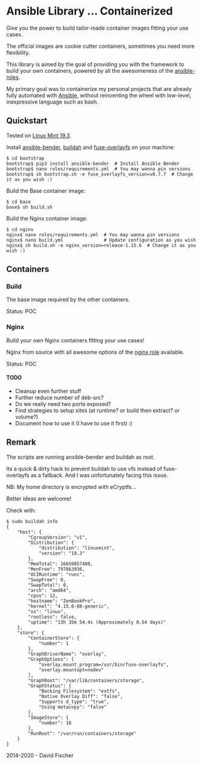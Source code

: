 # Ansible Library ... Containerized

Give you the power to build tailor-made container images fitting your use cases.

The official images are cookie cutter containers, sometimes you need more flexibility.

This library is aimed by the goal of providing you with the framework to build your own containers,
powered by all the awesomeness of the [ansible-roles](https://github.com/davidfischer-ch/ansible-roles).

My primary goal was to containerize my personal projects that are already fully automated with [Ansible](https://github.com/ansible/ansible), without reinventing the wheel with low-level, inexpressive language such as bash.

## Quickstart

Tested on [Linux Mint 19.3](https://linuxmint.com/).

Install [ansible-bender](https://github.com/ansible-community/ansible-bender), [buildah](https://github.com/containers/buildah) and [fuse-overlayfs](https://github.com/containers/fuse-overlayfs) on your machine:

```
$ cd bootstrap
bootstrap$ pip3 install ansible-bender  # Install Ansible Bender
bootstrap$ nano roles/requirements.yml  # You may wanna pin versions
bootstrap$ sh bootstrap.sh -e fuse_overlayfs_version=v0.7.7  # Change it as you wish :)
```

Build the Base container image:
```
$ cd base
base$ sh build.sh
```

Build the Nginx container image:
```
$ cd nginx
nginx$ nano roles/requirements.yml  # You may wanna pin versions
nginx$ nano build.yml               # Update configuration as you wish
nginx$ sh build.sh -e nginx_version=release-1.15.6  # Change it as you wish :)
```

## Containers

### Build

The base image required by the other containers.

Status: POC

### Nginx

Build your own Nginx containers fitting your use cases!

Nginx from source with all awesome options of the [nginx role](https://github.com/davidfischer-ch/ansible-role-nginx) available.

Status: POC

#### TODO

- Cleanup even further stuff
- Further reduce number of deb-src?
- Do we really need two ports exposed?
- Find strategies to setup sites (at runtime? or build then extract? or volume?)
- Document how to use it (I have to use it first) :)

## Remark

The scripts are running ansible-bender and buildah as root.

Its a quick & dirty hack to prevent buildah to use vfs instead of fuse-overlayfs as a fallback.
And I was unfortunately facing this issue.

NB: My home directory is encrypted with eCryptfs...

Better ideas are welcome!

Check with:

```
$ sudo buildah info
{
    "host": {
        "CgroupVersion": "v1",
        "Distribution": {
            "distribution": "linuxmint",
            "version": "19.3"
        },
        "MemTotal": 16659857408,
        "MenFree": 797863936,
        "OCIRuntime": "runc",
        "SwapFree": 0,
        "SwapTotal": 0,
        "arch": "amd64",
        "cpus": 12,
        "hostname": "ZenBookPro",
        "kernel": "4.15.0-88-generic",
        "os": "linux",
        "rootless": false,
        "uptime": "13h 35m 54.4s (Approximately 0.54 days)"
    },
    "store": {
        "ContainerStore": {
            "number": 1
        },
        "GraphDriverName": "overlay",
        "GraphOptions": [
            "overlay.mount_program=/usr/bin/fuse-overlayfs",
            "overlay.mountopt=nodev"
        ],
        "GraphRoot": "/var/lib/containers/storage",
        "GraphStatus": {
            "Backing Filesystem": "extfs",
            "Native Overlay Diff": "false",
            "Supports d_type": "true",
            "Using metacopy": "false"
        },
        "ImageStore": {
            "number": 16
        },
        "RunRoot": "/var/run/containers/storage"
    }
}
```

2014-2020 - David Fischer
